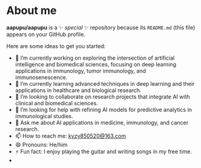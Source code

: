 # About me


**aapupu/aapupu** is a ✨ _special_ ✨ repository because its `README.md` (this file) appears on your GitHub profile.

Here are some ideas to get you started:

- 🔭 I’m currently working on exploring the intersection of artificial intelligence and biomedical sciences, focusing on deep learning applications in immunology, tumor immunology, and immunosenescence.
- 🌱 I’m currently learning advanced techniques in deep learning and their applications in healthcare and biological research.
- 👯 I’m looking to collaborate on research projects that integrate AI with clinical and biomedical sciences.
- 🤔 I’m looking for help with refining AI models for predictive analytics in immunological studies.
- 💬 Ask me about AI applications in medicine, immunology, and cancer research.
- 📫 How to reach me: kyzy850520@163.com
- 😄 Pronouns: He/him
- ⚡ Fun fact: I enjoy playing the guitar and writing songs in my free time.
- 
